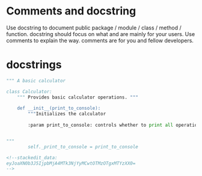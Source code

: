 # Comments and docstring
Use docstring to document public package / module / class / method / function. docstring should focus on what and are mainly for your users.
Use comments to explain the way. comments are for you and fellow developers.
# docstrings
```python
""" A basic calculator

class Calculator:
    """ Provides basic calculator operations. """
	
    def __init__(print_to_console):
	    """Initializes the calculator
	    
	    :param print_to_console: controls whether to print all operations


"""
		self._print_to_console = print_to_console

<!--stackedit_data:
eyJoaXN0b3J5IjpbMjA4MTk3NjYyMCwtOTMzOTgxMTYzXX0=
-->